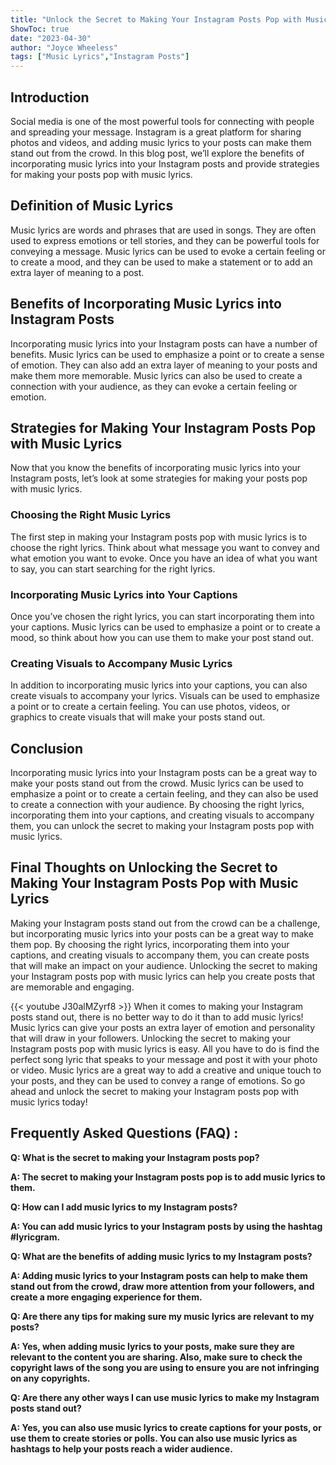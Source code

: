 ```yaml
---
title: "Unlock the Secret to Making Your Instagram Posts Pop with Music Lyrics!"
ShowToc: true 
date: "2023-04-30"
author: "Joyce Wheeless" 
tags: ["Music Lyrics","Instagram Posts"]
---
```

## Introduction 

Social media is one of the most powerful tools for connecting with people and spreading your message. Instagram is a great platform for sharing photos and videos, and adding music lyrics to your posts can make them stand out from the crowd. In this blog post, we’ll explore the benefits of incorporating music lyrics into your Instagram posts and provide strategies for making your posts pop with music lyrics. 

## Definition of Music Lyrics

Music lyrics are words and phrases that are used in songs. They are often used to express emotions or tell stories, and they can be powerful tools for conveying a message. Music lyrics can be used to evoke a certain feeling or to create a mood, and they can be used to make a statement or to add an extra layer of meaning to a post. 

## Benefits of Incorporating Music Lyrics into Instagram Posts

Incorporating music lyrics into your Instagram posts can have a number of benefits. Music lyrics can be used to emphasize a point or to create a sense of emotion. They can also add an extra layer of meaning to your posts and make them more memorable. Music lyrics can also be used to create a connection with your audience, as they can evoke a certain feeling or emotion. 

## Strategies for Making Your Instagram Posts Pop with Music Lyrics

Now that you know the benefits of incorporating music lyrics into your Instagram posts, let’s look at some strategies for making your posts pop with music lyrics. 

### Choosing the Right Music Lyrics

The first step in making your Instagram posts pop with music lyrics is to choose the right lyrics. Think about what message you want to convey and what emotion you want to evoke. Once you have an idea of what you want to say, you can start searching for the right lyrics. 

### Incorporating Music Lyrics into Your Captions

Once you’ve chosen the right lyrics, you can start incorporating them into your captions. Music lyrics can be used to emphasize a point or to create a mood, so think about how you can use them to make your post stand out. 

### Creating Visuals to Accompany Music Lyrics

In addition to incorporating music lyrics into your captions, you can also create visuals to accompany your lyrics. Visuals can be used to emphasize a point or to create a certain feeling. You can use photos, videos, or graphics to create visuals that will make your posts stand out. 

## Conclusion

Incorporating music lyrics into your Instagram posts can be a great way to make your posts stand out from the crowd. Music lyrics can be used to emphasize a point or to create a certain feeling, and they can also be used to create a connection with your audience. By choosing the right lyrics, incorporating them into your captions, and creating visuals to accompany them, you can unlock the secret to making your Instagram posts pop with music lyrics. 

## Final Thoughts on Unlocking the Secret to Making Your Instagram Posts Pop with Music Lyrics

Making your Instagram posts stand out from the crowd can be a challenge, but incorporating music lyrics into your posts can be a great way to make them pop. By choosing the right lyrics, incorporating them into your captions, and creating visuals to accompany them, you can create posts that will make an impact on your audience. Unlocking the secret to making your Instagram posts pop with music lyrics can help you create posts that are memorable and engaging.

{{< youtube J30alMZyrf8 >}} 
When it comes to making your Instagram posts stand out, there is no better way to do it than to add music lyrics! Music lyrics can give your posts an extra layer of emotion and personality that will draw in your followers. Unlocking the secret to making your Instagram posts pop with music lyrics is easy. All you have to do is find the perfect song lyric that speaks to your message and post it with your photo or video. Music lyrics are a great way to add a creative and unique touch to your posts, and they can be used to convey a range of emotions. So go ahead and unlock the secret to making your Instagram posts pop with music lyrics today!

## Frequently Asked Questions (FAQ) :
**Q: What is the secret to making your Instagram posts pop?**

**A: The secret to making your Instagram posts pop is to add music lyrics to them.**

**Q: How can I add music lyrics to my Instagram posts?**

**A: You can add music lyrics to your Instagram posts by using the hashtag #lyricgram.**

**Q: What are the benefits of adding music lyrics to my Instagram posts?**

**A: Adding music lyrics to your Instagram posts can help to make them stand out from the crowd, draw more attention from your followers, and create a more engaging experience for them.**

**Q: Are there any tips for making sure my music lyrics are relevant to my posts?**

**A: Yes, when adding music lyrics to your posts, make sure they are relevant to the content you are sharing. Also, make sure to check the copyright laws of the song you are using to ensure you are not infringing on any copyrights.**

**Q: Are there any other ways I can use music lyrics to make my Instagram posts stand out?**

**A: Yes, you can also use music lyrics to create captions for your posts, or use them to create stories or polls. You can also use music lyrics as hashtags to help your posts reach a wider audience.**


